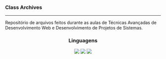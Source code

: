 <h3>
  Class Archives
</h3>

<hr>

<p>
  Repositório de arquivos feitos durante as aulas de Técnicas Avançadas de Desenvolvimento Web e Desenvolvimento de Projetos de Sistemas.
</p>

<h3 align="center">
  Linguagens
 </h3>
 
 <p align="center">
   <img src="https://img.shields.io/badge/JavaScript-323330?style=for-the-badge&logo=javascript&logoColor=F7DF1E">
   <img src="https://img.shields.io/badge/PHP-777BB4?style=for-the-badge&logo=php&logoColor=white">
   <img src="https://img.shields.io/badge/HTML5-E34F26?style=for-the-badge&logo=html5&logoColor=white">
 </p>
